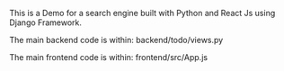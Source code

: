 This is a Demo for a search engine built with Python and React Js using Django Framework.

The main backend code is within:
backend/todo/views.py

The main frontend code is within:
frontend/src/App.js



